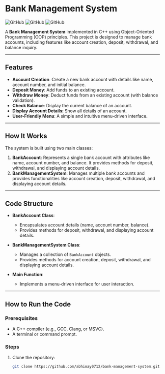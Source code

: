 # Bank Management System

![GitHub](https://img.shields.io/badge/Language-C%2B%2B-blue)
![GitHub](https://img.shields.io/badge/Status-Complete-brightgreen)
![GitHub](https://img.shields.io/badge/License-MIT-orange)

A **Bank Management System** implemented in C++ using Object-Oriented Programming (OOP) principles. This project is designed to manage bank accounts, including features like account creation, deposit, withdrawal, and balance inquiry.

---

## Features

- **Account Creation**: Create a new bank account with details like name, account number, and initial balance.
- **Deposit Money**: Add funds to an existing account.
- **Withdraw Money**: Deduct funds from an existing account (with balance validation).
- **Check Balance**: Display the current balance of an account.
- **Display Account Details**: Show all details of an account.
- **User-Friendly Menu**: A simple and intuitive menu-driven interface.

---

## How It Works

The system is built using two main classes:
1. **BankAccount**: Represents a single bank account with attributes like name, account number, and balance. It provides methods for deposit, withdrawal, and displaying account details.
2. **BankManagementSystem**: Manages multiple bank accounts and provides functionalities like account creation, deposit, withdrawal, and displaying account details.

---

## Code Structure

- **BankAccount Class**:
  - Encapsulates account details (name, account number, balance).
  - Provides methods for deposit, withdrawal, and displaying account details.

- **BankManagementSystem Class**:
  - Manages a collection of `BankAccount` objects.
  - Provides methods for account creation, deposit, withdrawal, and displaying account details.

- **Main Function**:
  - Implements a menu-driven interface for user interaction.

---

## How to Run the Code

### Prerequisites
- A C++ compiler (e.g., GCC, Clang, or MSVC).
- A terminal or command prompt.

### Steps
1. Clone the repository:
   ```bash
   git clone https://github.com/abhinay0712/bank-management-system.git

